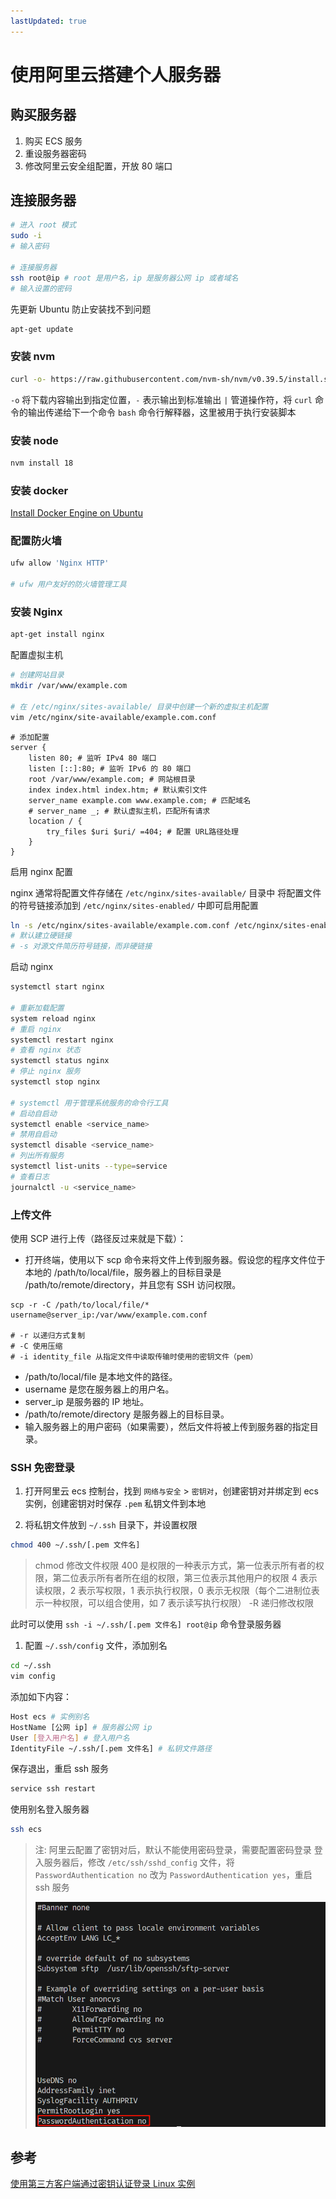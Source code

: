 ```yaml
---
lastUpdated: true
---
```


# 使用阿里云搭建个人服务器

## 购买服务器

1. 购买 ECS 服务
2. 重设服务器密码
3. 修改阿里云安全组配置，开放 80 端口

## 连接服务器

```bash
# 进入 root 模式
sudo -i
# 输入密码

# 连接服务器
ssh root@ip # root 是用户名，ip 是服务器公网 ip 或者域名
# 输入设置的密码
```

先更新 Ubuntu 防止安装找不到问题

```bash
apt-get update
```

### 安装 nvm

```bash
curl -o- https://raw.githubusercontent.com/nvm-sh/nvm/v0.39.5/install.sh | bash
```

`-o` 将下载内容输出到指定位置，`-` 表示输出到标准输出
`|` 管道操作符，将 `curl` 命令的输出传递给下一个命令
`bash` 命令行解释器，这里被用于执行安装脚本

### 安装 node

```bash
nvm install 18
```

### 安装 docker

[Install Docker Engine on Ubuntu](https://docs.docker.com/engine/install/ubuntu/#install-using-the-repository)

### 配置防火墙

```bash
ufw allow 'Nginx HTTP'

# ufw 用户友好的防火墙管理工具
```

### 安装 Nginx

```bash
apt-get install nginx
```

配置虚拟主机

```bash
# 创建网站目录
mkdir /var/www/example.com

# 在 /etc/nginx/sites-available/ 目录中创建一个新的虚拟主机配置
vim /etc/nginx/site-available/example.com.conf
```

```nginx
# 添加配置
server {
    listen 80; # 监听 IPv4 80 端口
    listen [::]:80; # 监听 IPv6 的 80 端口
    root /var/www/example.com; # 网站根目录
    index index.html index.htm; # 默认索引文件
    server_name example.com www.example.com; # 匹配域名
    # server_name _; # 默认虚拟主机，匹配所有请求
    location / {
        try_files $uri $uri/ =404; # 配置 URL路径处理
    }
}
```

启用 nginx 配置

nginx 通常将配置文件存储在 `/etc/nginx/sites-available/` 目录中
将配置文件的符号链接添加到 `/etc/nginx/sites-enabled/` 中即可启用配置

```bash
ln -s /etc/nginx/sites-available/example.com.conf /etc/nginx/sites-enabled/
# 默认建立硬链接
# -s 对源文件简历符号链接，而非硬链接
```

启动 nginx

```bash
systemctl start nginx

# 重新加载配置
system reload nginx
# 重启 nginx
systemctl restart nginx
# 查看 nginx 状态
systemctl status nginx
# 停止 nginx 服务
systemctl stop nginx

# systemctl 用于管理系统服务的命令行工具
# 启动自启动
systemctl enable <service_name>
# 禁用自启动
systemctl disable <service_name>
# 列出所有服务
systemctl list-units --type=service
# 查看日志
journalctl -u <service_name>
```

### 上传文件

使用 SCP 进行上传（路径反过来就是下载）：

- 打开终端，使用以下 scp 命令来将文件上传到服务器。假设您的程序文件位于本地的 /path/to/local/file，服务器上的目标目录是 /path/to/remote/directory，并且您有 SSH 访问权限。

```
scp -r -C /path/to/local/file/* username@server_ip:/var/www/example.com.conf

# -r 以递归方式复制
# -C 使用压缩
# -i identity_file 从指定文件中读取传输时使用的密钥文件（pem）
```

- /path/to/local/file 是本地文件的路径。
- username 是您在服务器上的用户名。
- server_ip 是服务器的 IP 地址。
- /path/to/remote/directory 是服务器上的目标目录。
- 输入服务器上的用户密码（如果需要），然后文件将被上传到服务器的指定目录。

### SSH 免密登录

1. 打开阿里云 ecs 控制台，找到 `网络与安全` > `密钥对`，创建密钥对并绑定到 ecs 实例，创建密钥对时保存 `.pem` 私钥文件到本地

2. 将私钥文件放到 `~/.ssh` 目录下，并设置权限

```bash
chmod 400 ~/.ssh/[.pem 文件名]
```

> chmod 修改文件权限
> 400 是权限的一种表示方式，第一位表示所有者的权限，第二位表示所有者所在组的权限，第三位表示其他用户的权限
> 4 表示读权限，2 表示写权限，1 表示执行权限，0 表示无权限（每个二进制位表示一种权限，可以组合使用，如 7 表示读写执行权限）
> -R 递归修改权限

此时可以使用 `ssh -i ~/.ssh/[.pem 文件名] root@ip` 命令登录服务器

1. 配置 `~/.ssh/config` 文件，添加别名

```bash
cd ~/.ssh
vim config
```

添加如下内容：

```bash
Host ecs # 实例别名
HostName [公网 ip] # 服务器公网 ip
User [登入用户名] # 登入用户名
IdentityFile ~/.ssh/[.pem 文件名] # 私钥文件路径
```

保存退出，重启 ssh 服务

```bash
service ssh restart
```

使用别名登入服务器

```bash
ssh ecs
```

> 注: 阿里云配置了密钥对后，默认不能使用密码登录，需要配置密码登录
> 登入服务器后，修改 `/etc/ssh/sshd_config` 文件，将 `PasswordAuthentication no` 改为 `PasswordAuthentication yes`，重启 ssh 服务
>
> ![alt text](image.png)

## 参考

[使用第三方客户端通过密钥认证登录 Linux 实例](https://help.aliyun.com/zh/ecs/user-guide/connect-to-a-linux-instance-by-using-an-ssh-key-pair?spm=a2c4g.11186623.0.i9#concept-ucj-wrx-wdb)
